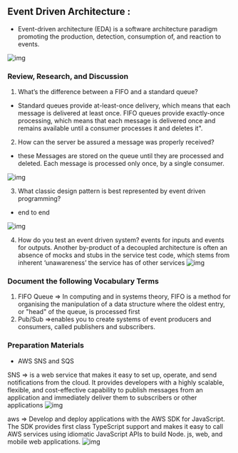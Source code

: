 ##  Event Driven Architecture : 

- Event-driven architecture (EDA) is a software architecture paradigm promoting the production, detection, consumption of, and reaction to events. 

![img](https://media-exp1.licdn.com/dms/image/C5112AQFtkMSuM5oUkg/article-cover_image-shrink_720_1280/0/1582384474532?e=1635379200&v=beta&t=X3a5o_UHzhtpCx0wi6RULdyHUJ6ZbHPQ6x7ClZMG7uc)

### Review, Research, and Discussion

1. What’s the difference between a FIFO and a standard queue?

- Standard queues provide at-least-once delivery, which means that each message is delivered at least once. FIFO queues provide exactly-once processing, which means that each message is delivered once and remains available until a consumer processes it and deletes it".


2. How can the server be assured a message was properly received? 
- these Messages are stored on the queue until they are processed and deleted. Each message is processed only once, by a single consumer.

![img](https://image.slidesharecdn.com/m05restapisandmq-190506110350/95/rest-apis-and-mq-12-638.jpg?cb=1557141036)
 
 3. What classic design pattern is best represented by event driven programming? 
 - end to end

 ![img](https://hazelcast.com/wp-content/uploads/2020/02/20_EventDrivenArchitecture.png)

 4. How do you test an event driven system?
  events for inputs and events for outputs. Another by-product of a decoupled architecture is often an absence of mocks and stubs in the service test code, which stems from inherent ‘unawareness’ the service has of other services
 ![img](https://files.speakerdeck.com/presentations/a6a0e980ef7c4358976f05c61560ea2e/slide_4.jpg)


 ### Document the following Vocabulary Terms 

1. FIFO Queue =>  In computing and in systems theory, FIFO is a method for organising the manipulation of a data structure where the oldest entry, or "head" of the queue, is processed first
2. Pub/Sub =>enables you to create systems of event producers and consumers, called publishers and subscribers.

### Preparation Materials
- AWS SNS and SQS


SNS =>  is a web service that makes it easy to set up, operate, and send notifications from the cloud. It provides developers with a highly scalable, flexible, and cost-effective capability to publish messages from an application and immediately deliver them to subscribers or other applications 
![img](https://docs.aws.amazon.com/sdk-for-javascript/v2/developer-guide/images/code-samples-sns.png)

aws => 
Develop and deploy applications with the AWS SDK for JavaScript. The SDK provides first class TypeScript support and makes it easy to call AWS services using idiomatic JavaScript APIs to build Node. js, web, and mobile web applications.
![img](https://camo.githubusercontent.com/bac146e328345e5e1f8b238c4beeb656f2d3ce84169b35da57a4e80babf42bcb/68747470733a2f2f73332e616d617a6f6e6177732e636f6d2f736f686e6275636b65742f4e6f64652b506970656c696e652b43686172742e706e67)